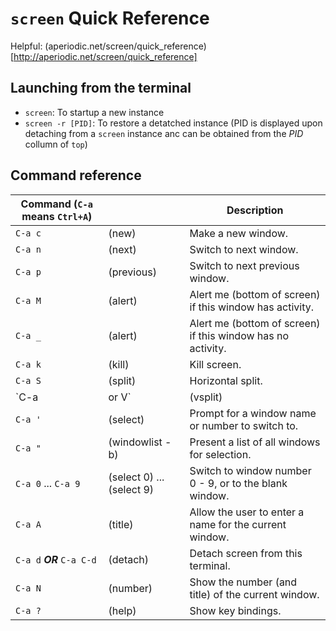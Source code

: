 # `screen` Quick Reference

Helpful: (aperiodic.net/screen/quick_reference)[http://aperiodic.net/screen/quick_reference]

## Launching from the terminal

- `screen`: To startup a new instance
- `screen -r [PID]`: To restore a detatched instance (PID is displayed upon detaching from a `screen` instance anc can be obtained from the *PID* collumn of `top`)

## Command reference

| Command (`C-a` means `Ctrl+A`) |       | Description |
|--------------------------------|-------|-------------|
|`C-a c` | (new) | Make a new window. |
|`C-a n` | (next) | Switch to next window. |
|`C-a p` | (previous) | Switch to next previous window. |
|`C-a M` | (alert) | Alert me (bottom of screen) if this window has activity. |
|`C-a _` | (alert) | Alert me (bottom of screen) if this window has no activity. |
|`C-a k` | (kill) | Kill screen. |
|`C-a S` | (split) | Horizontal split. |
|`C-a | or V` | (vsplit) | Vertical Split. |
|`C-a '` | (select) | Prompt for a window name or number to switch to. |
| `C-a "` | (windowlist -b) |Present a list of all windows for selection. |
| `C-a 0` ... `C-a 9` | (select 0) ... (select 9) |Switch to window number 0 - 9, or to the blank window. |
| `C-a A` | (title) | Allow the user to enter a name for the current window. |
| `C-a d` ***OR*** `C-a C-d` | (detach) | Detach screen from this terminal. |
| `C-a N` | (number) | Show the number (and title) of the current window. |
| `C-a ?` | (help) | Show key bindings.|
